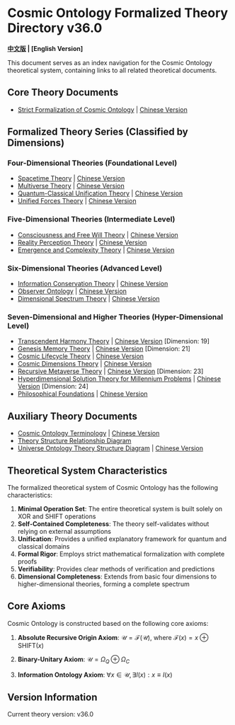 # Cosmic Ontology Formalized Theory Directory v36.0

**[中文版](formal_theory.md) | [English Version]**

This document serves as an index navigation for the Cosmic Ontology theoretical system, containing links to all related theoretical documents.

## Core Theory Documents

- [Strict Formalization of Cosmic Ontology](formal_theory/formal_theory_cosmic_ontology_en.md) | [Chinese Version](formal_theory/formal_theory_cosmic_ontology.md)

## Formalized Theory Series (Classified by Dimensions)

### Four-Dimensional Theories (Foundational Level)

- [Spacetime Theory](formal_theory/formal_theory_spacetime_en.md) | [Chinese Version](formal_theory/formal_theory_spacetime.md)
- [Multiverse Theory](formal_theory/formal_theory_multiverse_en.md) | [Chinese Version](formal_theory/formal_theory_multiverse.md)
- [Quantum-Classical Unification Theory](formal_theory/formal_theory_quantum_classical_unification_en.md) | [Chinese Version](formal_theory/formal_theory_quantum_classical_unification.md)
- [Unified Forces Theory](formal_theory/formal_theory_unified_forces_en.md) | [Chinese Version](formal_theory/formal_theory_unified_forces.md)

### Five-Dimensional Theories (Intermediate Level)

- [Consciousness and Free Will Theory](formal_theory/formal_theory_consciousness_free_will_en.md) | [Chinese Version](formal_theory/formal_theory_consciousness_free_will.md)
- [Reality Perception Theory](formal_theory/formal_theory_reality_perception_en.md) | [Chinese Version](formal_theory/formal_theory_reality_perception.md)
- [Emergence and Complexity Theory](formal_theory/formal_theory_emergence_complexity_en.md) | [Chinese Version](formal_theory/formal_theory_emergence_complexity.md)

### Six-Dimensional Theories (Advanced Level)

- [Information Conservation Theory](formal_theory/formal_theory_information_conservation_en.md) | [Chinese Version](formal_theory/formal_theory_information_conservation.md)
- [Observer Ontology](formal_theory/formal_theory_observer_ontology_en.md) | [Chinese Version](formal_theory/formal_theory_observer_ontology.md)
- [Dimensional Spectrum Theory](formal_theory/formal_theory_dimensional_spectrum_en.md) | [Chinese Version](formal_theory/formal_theory_dimensional_spectrum.md)

### Seven-Dimensional and Higher Theories (Hyper-Dimensional Level)

- [Transcendent Harmony Theory](formal_theory/formal_theory_transcendent_harmony_en.md) | [Chinese Version](formal_theory/formal_theory_transcendent_harmony.md) [Dimension: 19]
- [Genesis Memory Theory](formal_theory/formal_theory_genesis_memory_en.md) | [Chinese Version](formal_theory/formal_theory_genesis_memory.md) [Dimension: 21]
- [Cosmic Lifecycle Theory](formal_theory/formal_theory_cosmic_lifecycle_en.md) | [Chinese Version](formal_theory/formal_theory_cosmic_lifecycle.md)
- [Cosmic Dimensions Theory](formal_theory/formal_theory_cosmic_dimensions_en.md) | [Chinese Version](formal_theory/formal_theory_cosmic_dimensions.md)
- [Recursive Metaverse Theory](formal_theory/formal_theory_recursive_metaverse_en.md) | [Chinese Version](formal_theory/formal_theory_recursive_metaverse.md) [Dimension: 23]
- [Hyperdimensional Solution Theory for Millennium Problems](formal_theory/formal_theory_millennium_problems_en.md) | [Chinese Version](formal_theory/formal_theory_millennium_problems.md) [Dimension: 24]
- [Philosophical Foundations](formal_theory/formal_theory_philosophical_foundations_en.md) | [Chinese Version](formal_theory/formal_theory_philosophical_foundations.md)

## Auxiliary Theory Documents

- [Cosmic Ontology Terminology](formal_theory/terminology_en.md) | [Chinese Version](formal_theory/terminology.md)
- [Theory Structure Relationship Diagram](formal_theory/theory_structure.md)
- [Universe Ontology Theory Structure Diagram](formal_theory_graph_en.md) | [Chinese Version](formal_theory_graph.md)

## Theoretical System Characteristics

The formalized theoretical system of Cosmic Ontology has the following characteristics:

1. **Minimal Operation Set**: The entire theoretical system is built solely on XOR and SHIFT operations
2. **Self-Contained Completeness**: The theory self-validates without relying on external assumptions
3. **Unification**: Provides a unified explanatory framework for quantum and classical domains
4. **Formal Rigor**: Employs strict mathematical formalization with complete proofs
5. **Verifiability**: Provides clear methods of verification and predictions
6. **Dimensional Completeness**: Extends from basic four dimensions to higher-dimensional theories, forming a complete spectrum

## Core Axioms

Cosmic Ontology is constructed based on the following core axioms:

1. **Absolute Recursive Origin Axiom**:
   $`\mathcal{U} = \mathcal{F}(\mathcal{U})`$, where $`\mathcal{F}(x) = x \oplus \text{SHIFT}(x)`$

2. **Binary-Unitary Axiom**:
   $`\mathcal{U} = \Omega_Q \oplus \Omega_C`$

3. **Information Ontology Axiom**:
   $`\forall x \in \mathcal{U}, \exists I(x) : x \equiv I(x)`$

## Version Information

Current theory version: v36.0 